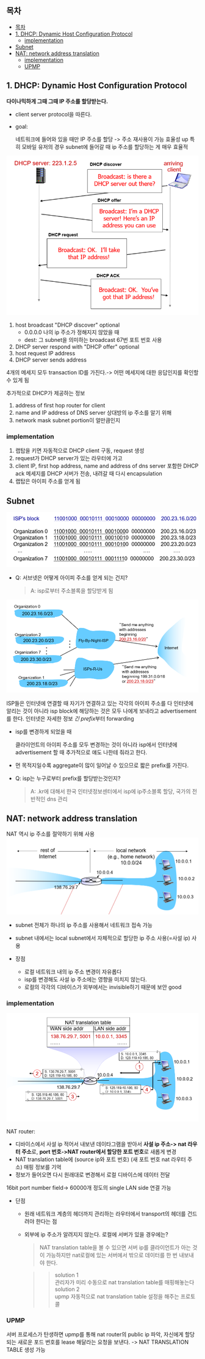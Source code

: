 ## 목차
- [목차](#목차)
- [1. DHCP: Dynamic Host Configuration Protocol](#1-dhcp-dynamic-host-configuration-protocol)
  - [implementation](#implementation)
- [Subnet](#subnet)
- [NAT: network address translation](#nat-network-address-translation)
  - [implementation](#implementation-1)
  - [UPMP](#upmp)

## 1. DHCP: Dynamic Host Configuration Protocol

**다이나믹하게 그때 그때 IP 주소를 할당받는다.**

* client server protocol을 따른다. 
* goal:

    네트워크에 들어와 있을 때만 IP 주소를 할당 -> 주소 재사용이 가능 효율성 up
    특히 모바일 유저의 경우 subnet에 들어갈 때 ip 주소를 할당하는 게 매우 효율적

![gettingip](../images/10-2-1.png)

1. host broadcast "DHCP discover" optional  
   * 0.0.0.0 나의 ip 주소가 정해지지 않았을 때
   * dest: 그 subnet을 의미하는 broadcast 67번 포트 번호 사용
2. DHCP server respond with "DHCP offer" optional
3. host request IP address
4. DHCP server sends address

4개의 메세지 모두 transaction ID를 가진다.-> 어떤 메세지에 대한 응답인지를 확인할 수 있게 됨

추가적으로 DHCP가 제공하는 정보
1. address of first hop router for client 
2. name and IP address of DNS server 상대방의 ip 주소를 알기 위해
3. network mask subnet portion이 얼만큼인지
   
### implementation
1. 랩탑을 키면 자동적으로 DHCP client 구동, request 생성
2. request가 DHCP server가 있는 라우터에 가고 
3. client IP, first hop address, name and address of dns server  포함한 DHCP ack 메세지를 DHCP 서버가 전송, 내려갈 때 다시  encapsulation
4. 랩탑은 아이피 주소를 얻게 됨

## Subnet
![ispblock](../images/10-2-3.png)
* Q: 서브넷은 어떻게 아이피 주소를 얻게 되는 건지?
  
    >A: isp로부터 주소블록을 할당받게 됨

![prefix](../images/10-2-2.png)

ISP들은 인터넷에 연결할 때 자기가 연결하고 있는 각각의 아이피 주소를 다 인터넷에 알리는 것이 아니라 isp block에 해당하는 것은 모두 나에게 보내라고 advertisement를 한다. 인터넷은 자세한 정보 *긴 prefix*부터 forwarding

* isp를 변경하게 되었을 때
  
    클라이언트의 아이피 주소를 모두 변경하는 것이 아니라 isp에서 인터넷에 advertisement 할 때 추가적으로 얘도 나한테 줘라고 한다.

* 먼 목적지일수록 aggregate이 많이 일어날 수 있으므로 짧은 prefix를 가진다.

* Q: isp는 누구로부터 prefix를 할당받는것인지?
  
    >A: .kr에 대해서 한국 인터넷정보센터에서 isp에 ip주소블록 할당, 국가의 전반적인 dns 관리

## NAT: network address translation

NAT 역시 ip 주소를 절약하기 위해 사용
![NAT](../images/10-2-4.png)

* subnet 전체가 하나의 ip 주소를 사용해서 네트워크 접속 가능 
* subnet 내에서는 local subnet에서 자체적으로 할당한 ip 주소 사용(=사설 ip) 사용

* 장점
  * 로컬 네트워크 내의 ip 주소 변경이 자유롭다
  * isp를 변경해도 사설 ip 주소에는 영향을 미치지 않는다.
  * 로컬의 각각의 디바이스가 외부에서는 invisible하기 때문에 보안 good

### implementation
![natimplementation](../images/10-2-5.png)

NAT router:
* 디바이스에서 사설 ip 적어서 내보낸 데이타그램을 받아서 **사설 ip 주소-> nat 라우터 주소**로, **port 번호->NAT router에서 할당한 포트 번호**로  새롭게 변경
* NAT translation table에 (source ip와 포트 번호) (새 포트 번호 nat 라우터 주소) 매핑 정보를 기억 
* 정보가 들어오면 다시 원래대로 변경해서 로컬 디바이스에 데이터 전달

16bit port number field-> 60000개 정도의 single LAN side 연결 가능

* 단점
  * 원래 네트워크 계층의 헤더까지 관리하는 라우터에서 transport의 헤더를 건드려야 한다는 점
  * 외부에 ip 주소가 알려지지 않는다. 로컬에 서버가 있을 경우에는?
    >NAT translation table을 볼 수 있으면 서버 ip를 클라이언트가 아는 것이 가능하지만 nat로컬에 있는 서버에서 밖으로 데이터를 한 번 내보내야 한다.

    >> solution 1   
    관리자가 미리 수동으로 nat translation table를 매핑해놓는다
    >> solution 2   
    upmp 자동적으로 nat translation table 설정을 해주는 프로토콜 

### UPMP
서버 프로세스가 탄생하면 upmp를 통해 nat router의 public ip 파악, 자신에게 할당되는 새로운 포드 번호를 lease 해달라는 요청을 보낸다. -> NAT TRANSLATION TABLE 생성 가능